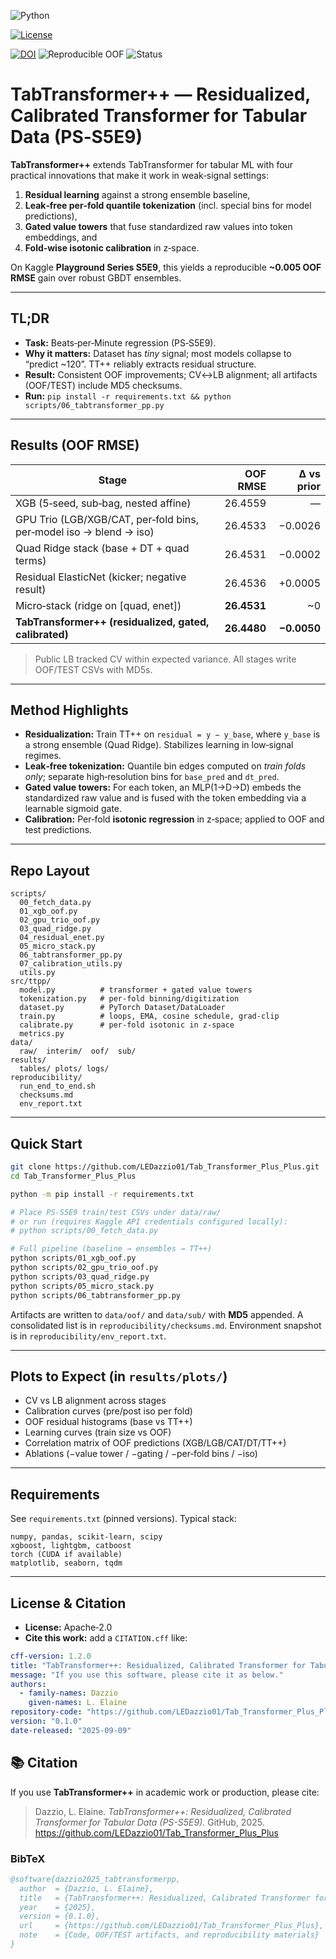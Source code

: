 <!-- Badges -->
![Python](https://img.shields.io/badge/python-3.10%2B-blue.svg)

<!-- If you choose Apache-2.0 instead, use the next line and remove the MIT badge above -->
[![License](https://img.shields.io/badge/License-Apache%202.0-green.svg)](./LICENSE)

<!-- Replace the DOI badge after you mint a DOI via Zenodo -->
[![DOI](https://img.shields.io/badge/DOI-pending-lightgrey.svg)](#)
![Reproducible OOF](https://img.shields.io/badge/OOF-Reproducible-brightgreen.svg)
![Status](https://img.shields.io/badge/status-Research%2FPrototype-purple.svg)


# TabTransformer++ — Residualized, Calibrated Transformer for Tabular Data (PS‑S5E9)

**TabTransformer++** extends TabTransformer for tabular ML with four practical innovations that make it work in weak‑signal settings:  
1) **Residual learning** against a strong ensemble baseline,  
2) **Leak‑free per‑fold quantile tokenization** (incl. special bins for model predictions),  
3) **Gated value towers** that fuse standardized raw values into token embeddings, and  
4) **Fold‑wise isotonic calibration** in z‑space.  

On Kaggle **Playground Series S5E9**, this yields a reproducible **~0.005 OOF RMSE** gain over robust GBDT ensembles.

---

## TL;DR
- **Task:** Beats‑per‑Minute regression (PS‑S5E9).  
- **Why it matters:** Dataset has *tiny* signal; most models collapse to “predict ~120”. TT++ reliably extracts residual structure.  
- **Result:** Consistent OOF improvements; CV↔LB alignment; all artifacts (OOF/TEST) include MD5 checksums.  
- **Run:** `pip install -r requirements.txt && python scripts/06_tabtransformer_pp.py`

---

## Results (OOF RMSE)

| Stage | OOF RMSE | Δ vs prior |
|---|---:|---:|
| XGB (5‑seed, sub‑bag, nested affine) | 26.4559 | — |
| GPU Trio (LGB/XGB/CAT, per‑fold bins, per‑model iso → blend → iso) | 26.4533 | −0.0026 |
| Quad Ridge stack (base + DT + quad terms) | 26.4531 | −0.0002 |
| Residual ElasticNet (kicker; negative result) | 26.4536 | +0.0005 |
| Micro‑stack (ridge on [quad, enet]) | **26.4531** | ~0 |
| **TabTransformer++ (residualized, gated, calibrated)** | **26.4480** | **−0.0050** |

> Public LB tracked CV within expected variance. All stages write OOF/TEST CSVs with MD5s.

---

## Method Highlights

- **Residualization:** Train TT++ on `residual = y − y_base`, where `y_base` is a strong ensemble (Quad Ridge). Stabilizes learning in low‑signal regimes.  
- **Leak‑free tokenization:** Quantile bin edges computed on *train folds only*; separate high‑resolution bins for `base_pred` and `dt_pred`.  
- **Gated value towers:** For each token, an MLP(1→D→D) embeds the standardized raw value and is fused with the token embedding via a learnable sigmoid gate.  
- **Calibration:** Per‑fold **isotonic regression** in z‑space; applied to OOF and test predictions.

---

## Repo Layout

```
scripts/
  00_fetch_data.py
  01_xgb_oof.py
  02_gpu_trio_oof.py
  03_quad_ridge.py
  04_residual_enet.py
  05_micro_stack.py
  06_tabtransformer_pp.py
  07_calibration_utils.py
  utils.py
src/ttpp/
  model.py          # transformer + gated value towers
  tokenization.py   # per‑fold binning/digitization
  dataset.py        # PyTorch Dataset/DataLoader
  train.py          # loops, EMA, cosine schedule, grad‑clip
  calibrate.py      # per‑fold isotonic in z‑space
  metrics.py
data/
  raw/  interim/  oof/  sub/
results/
  tables/ plots/ logs/
reproducibility/
  run_end_to_end.sh
  checksums.md
  env_report.txt
```

---

## Quick Start

```bash
git clone https://github.com/LEDazzio01/Tab_Transformer_Plus_Plus.git
cd Tab_Transformer_Plus_Plus

python -m pip install -r requirements.txt

# Place PS‑S5E9 train/test CSVs under data/raw/
# or run (requires Kaggle API credentials configured locally):
# python scripts/00_fetch_data.py

# Full pipeline (baseline → ensembles → TT++)
python scripts/01_xgb_oof.py
python scripts/02_gpu_trio_oof.py
python scripts/03_quad_ridge.py
python scripts/05_micro_stack.py
python scripts/06_tabtransformer_pp.py
```

Artifacts are written to `data/oof/` and `data/sub/` with **MD5** appended. A consolidated list is in `reproducibility/checksums.md`. Environment snapshot is in `reproducibility/env_report.txt`.

---

## Plots to Expect (in `results/plots/`)
- CV vs LB alignment across stages  
- Calibration curves (pre/post iso per fold)  
- OOF residual histograms (base vs TT++)  
- Learning curves (train size vs OOF)  
- Correlation matrix of OOF predictions (XGB/LGB/CAT/DT/TT++)  
- Ablations (−value tower / −gating / −per‑fold bins / −iso)

---

## Requirements

See `requirements.txt` (pinned versions). Typical stack:

```
numpy, pandas, scikit‑learn, scipy
xgboost, lightgbm, catboost
torch (CUDA if available)
matplotlib, seaborn, tqdm
```

---

## License & Citation

- **License:** Apache‑2.0  
- **Cite this work:** add a `CITATION.cff` like:

```yaml
cff-version: 1.2.0
title: "TabTransformer++: Residualized, Calibrated Transformer for Tabular Data (PS‑S5E9)"
message: "If you use this software, please cite it as below."
authors:
  - family-names: Dazzio
    given-names: L. Elaine
repository-code: "https://github.com/LEDazzio01/Tab_Transformer_Plus_Plus"
version: "0.1.0"
date-released: "2025-09-09"
```

## 📚 Citation

If you use **TabTransformer++** in academic work or production, please cite:

> Dazzio, L. Elaine. *TabTransformer++: Residualized, Calibrated Transformer for Tabular Data (PS-S5E9).* GitHub, 2025.  
> https://github.com/LEDazzio01/Tab_Transformer_Plus_Plus

### BibTeX
```bibtex
@software{dazzio2025_tabtransformerpp,
  author  = {Dazzio, L. Elaine},
  title   = {TabTransformer++: Residualized, Calibrated Transformer for Tabular Data (PS-S5E9)},
  year    = {2025},
  version = {0.1.0},
  url     = {https://github.com/LEDazzio01/Tab_Transformer_Plus_Plus},
  note    = {Code, OOF/TEST artifacts, and reproducibility materials}
}

